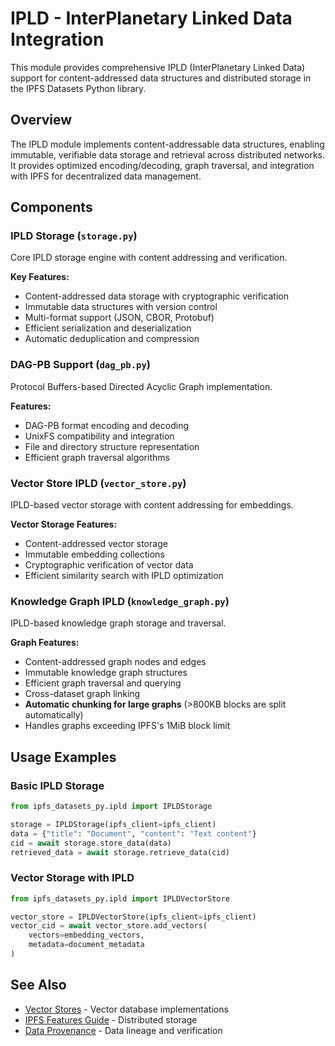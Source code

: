 # IPLD - InterPlanetary Linked Data Integration

This module provides comprehensive IPLD (InterPlanetary Linked Data) support for content-addressed data structures and distributed storage in the IPFS Datasets Python library.

## Overview

The IPLD module implements content-addressable data structures, enabling immutable, verifiable data storage and retrieval across distributed networks. It provides optimized encoding/decoding, graph traversal, and integration with IPFS for decentralized data management.

## Components

### IPLD Storage (`storage.py`)
Core IPLD storage engine with content addressing and verification.

**Key Features:**
- Content-addressed data storage with cryptographic verification
- Immutable data structures with version control
- Multi-format support (JSON, CBOR, Protobuf)
- Efficient serialization and deserialization
- Automatic deduplication and compression

### DAG-PB Support (`dag_pb.py`)
Protocol Buffers-based Directed Acyclic Graph implementation.

**Features:**
- DAG-PB format encoding and decoding
- UnixFS compatibility and integration
- File and directory structure representation
- Efficient graph traversal algorithms

### Vector Store IPLD (`vector_store.py`)
IPLD-based vector storage with content addressing for embeddings.

**Vector Storage Features:**
- Content-addressed vector storage
- Immutable embedding collections
- Cryptographic verification of vector data
- Efficient similarity search with IPLD optimization

### Knowledge Graph IPLD (`knowledge_graph.py`)
IPLD-based knowledge graph storage and traversal.

**Graph Features:**
- Content-addressed graph nodes and edges
- Immutable knowledge graph structures
- Efficient graph traversal and querying
- Cross-dataset graph linking
- **Automatic chunking for large graphs** (>800KB blocks are split automatically)
- Handles graphs exceeding IPFS's 1MiB block limit

## Usage Examples

### Basic IPLD Storage
```python
from ipfs_datasets_py.ipld import IPLDStorage

storage = IPLDStorage(ipfs_client=ipfs_client)
data = {"title": "Document", "content": "Text content"}
cid = await storage.store_data(data)
retrieved_data = await storage.retrieve_data(cid)
```

### Vector Storage with IPLD
```python
from ipfs_datasets_py.ipld import IPLDVectorStore

vector_store = IPLDVectorStore(ipfs_client=ipfs_client)
vector_cid = await vector_store.add_vectors(
    vectors=embedding_vectors,
    metadata=document_metadata
)
```

## See Also

- [Vector Stores](../vector_stores/README.md) - Vector database implementations
- [IPFS Features Guide](../../docs/distributed_features.md) - Distributed storage
- [Data Provenance](../../docs/data_provenance.md) - Data lineage and verification